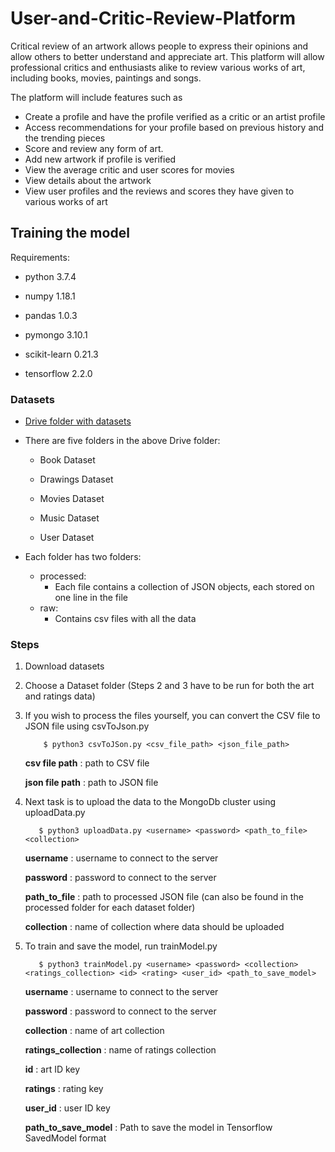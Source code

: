 # User-and-Critic-Review-Platform

Critical review of an artwork allows people to express their opinions and allow others to better understand and appreciate art. This platform will allow professional critics and enthusiasts alike to review various works of art, including books, movies, paintings and songs.

The platform will include features such as

* Create a profile and have the profile verified as a critic or an artist profile
*	Access recommendations for your profile based on previous history and the trending pieces
* Score and review any form of art.
*	Add new artwork if profile is verified
*	View the average critic and user scores for movies
*	View details about the artwork
*	View user profiles and the reviews and scores they have given to various works of art

## Training the model

Requirements:

* python 3.7.4

* numpy  1.18.1

* pandas 1.0.3

*  pymongo 3.10.1

*  scikit-learn 0.21.3

* tensorflow 2.2.0  

### Datasets

* [Drive folder with datasets](https://drive.google.com/drive/folders/1KxtefA__qXWBAHI-_yFsuWdh1n8xouHK?usp=sharing)

* There are five folders in the above Drive folder: 
    
    * Book Dataset
    
    * Drawings Dataset
    
    * Movies Dataset
    
    * Music Dataset
    
    * User Dataset
    
*  Each folder has two folders: 
    * processed: 
        * Each file contains a collection of JSON objects, each stored on one line in the file
    * raw:
        * Contains csv files with all the data

### Steps

1. Download datasets

2. Choose a Dataset folder (Steps 2 and 3 have to be run for both the art and ratings data)

3. If you wish to process the files yourself, you can convert the CSV file to JSON file using csvToJson.py
    ```aidl
        $ python3 csvToJSon.py <csv_file_path> <json_file_path>
    ```
    __csv file path__ : path to CSV file
    
    __json file path__ : path to JSON file 
4. Next task is to upload the data to the MongoDb cluster using uploadData.py
    ```aidl
       $ python3 uploadData.py <username> <password> <path_to_file> <collection>
    ```
    __username__ : username to connect to the server
    
    __password__ : password to connect to the server
    
    __path_to_file__ : path to processed JSON file (can also be found in the processed folder for each dataset folder)
    
    __collection__ : name of collection where data should be uploaded
    
5. To train and save the model, run trainModel.py
    ```aidl
       $ python3 trainModel.py <username> <password> <collection> <ratings_collection> <id> <rating> <user_id> <path_to_save_model>
    ```
   
   __username__ : username to connect to the server
       
   __password__ : password to connect to the server
   
   __collection__ : name of art collection
   
   __ratings_collection__ : name of ratings collection
   
   __id__ : art ID key
   
   __ratings__ : rating key
   
   __user_id__ : user ID key
   
   __path_to_save_model__ : Path to save the model in Tensorflow SavedModel format
